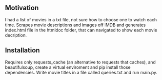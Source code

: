## Motivation

I had a list of movies in a txt file, not sure how to choose one to watch each time. 
Scrapes movie descriptions and images off IMDB and generates index.html file in the htmldoc folder,
that can navigated to show each movie decription.

## Installation
Requires only requests_cache (an alternative to requests that caches), and beautifulsoup, create a virtual enviroment
and pip install those dependencies. Write movie titles in a file called queries.txt and run main.py.